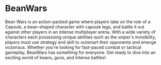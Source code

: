 # BeanWars

Bean Wars is an action-packed game where players take on the role of a Capsule, a bean-shaped character with capsule legs, and battle it out against other players in an intense multiplayer arena. With a wide variety of characters each possessing unique abilities such as the sniper's invisibility, players must use strategy and skill to outsmart their opponents and emerge victorious. Whether you're looking for fast-paced combat or tactical gameplay, BeanWars has something for everyone. Get ready to dive into an exciting world of beans, guns, and intense battles!
